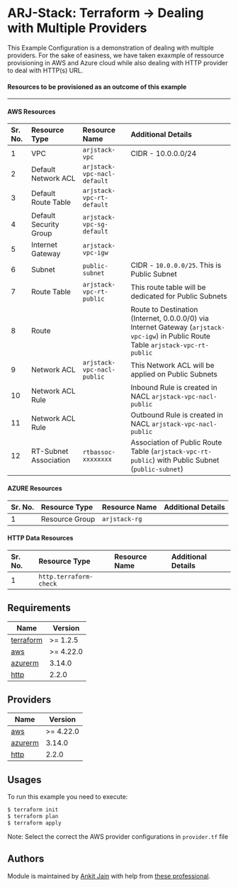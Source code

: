 # ARJ-Stack: Terraform -> Dealing with Multiple Providers

This Example Configuration is a demonstration of dealing with multiple providers. For the sake of easiness, we have taken exaxmple of ressource provisioning in AWS and Azure cloud while also dealing with HTTP provider to deal with HTTP(s) URL.

#### Resources to be provisioned as an outcome of this example
---

#### AWS Resources

| Sr. No. | Resource Type | Resource Name | Additional Details |
|:------|:------|:------|:------|
| 1 | VPC | `arjstack-vpc` | CIDR - 10.0.0.0/24 |
| 2 | Default Network ACL | `arjstack-vpc-nacl-default` |  |
| 3 | Default Route Table | `arjstack-vpc-rt-default` |  |
| 4 | Default Security Group | `arjstack-vpc-sg-default` |  |
| 5 | Internet Gateway | `arjstack-vpc-igw` |  |
| 6 | Subnet | `public-subnet` | CIDR - `10.0.0.0/25`. This is Public Subnet |
| 7 | Route Table | `arjstack-vpc-rt-public` | This route table will be dedicated for Public Subnets | 
| 8 | Route |  | Route to Destination (Internet, 0.0.0.0/0) via Internet Gateway (`arjstack-vpc-igw`) in Public Route Table `arjstack-vpc-rt-public` |
| 9 | Network ACL | `arjstack-vpc-nacl-public` | This Network ACL will be applied on Public Subnets |
| 10 | Network ACL Rule |  | Inbound Rule is created in NACL `arjstack-vpc-nacl-public` |
| 11 | Network ACL Rule |  | Outbound Rule is created in NACL `arjstack-vpc-nacl-public` |
| 12 | RT-Subnet Association | `rtbassoc-xxxxxxxx` | Association of Public Route Table (`arjstack-vpc-rt-public`) with Public Subnet (`public-subnet`) |

#### AZURE Resources

| Sr. No. | Resource Type | Resource Name | Additional Details |
|:------|:------|:------|:------|
| 1 | Resource Group | `arjstack-rg` |  |

#### HTTP Data Resources

| Sr. No. | Resource Type | Resource Name | Additional Details |
|:------|:------|:------|:------|
| 1 | `http.terraform-check` |  |  |

## Requirements

| Name | Version |
|------|---------|
| <a name="requirement_terraform"></a> [terraform](#requirement\_terraform) | >= 1.2.5 |
| <a name="requirement_aws"></a> [aws](#requirement\_aws) | >= 4.22.0 |
| <a name="requirement_azurerm"></a> [azurerm](#requirement\_aws) | 3.14.0 |
| <a name="requirement_http"></a> [http](#requirement\_aws) | 2.2.0 |

## Providers

| Name | Version |
|------|---------|
| <a name="provider_aws"></a> [aws](#provider\_aws) | >= 4.22.0 |
| <a name="provider_azurerm"></a> [azurerm](#provider\_azurerm) | 3.14.0 |
| <a name="provider_http"></a> [http](#provider\_http) | 2.2.0 |

## Usages

To run this example you need to execute:

```bash
$ terraform init
$ terraform plan
$ terraform apply
```

Note: Select the correct the AWS provider configurations in `provider.tf` file

## Authors

Module is maintained by [Ankit Jain](https://github.com/ankit-jn) with help from [these professional](https://github.com/arjstack/terraform-multiple-providers/graphs/contributors).

